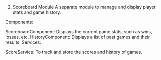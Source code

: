 2. Scoreboard Module
A separate module to manage and display player stats and game history.

Components:

ScoreboardComponent: Displays the current game stats, such as wins, losses, etc.
HistoryComponent: Displays a list of past games and their results.
Services:

ScoreService: To track and store the scores and history of games.
